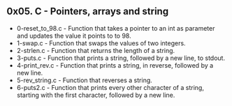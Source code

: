 ## 0x05. C - Pointers, arrays and string
* 0-reset_to_98.c - Function that takes a pointer to an int as parameter and updates the value it points to to 98.
* 1-swap.c - Function that swaps the values of two integers.
* 2-strlen.c - Function that returns the length of a string.
* 3-puts.c - Function that prints a string, followed by a new line, to stdout.
* 4-print_rev.c - Function that prints a string, in reverse, followed by a new line.
* 5-rev_string.c - Function that reverses a string.
* 6-puts2.c - Function that prints every other character of a string, starting with the first character, followed by a new line.
